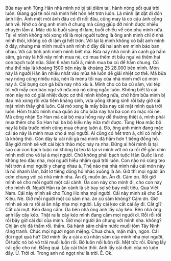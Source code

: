 Bữa nay anh Tùng Hân nhà mình nó bị tái diêm tai, hành nóng sốt quá trời luôn. Giang gọi tế nói mà mình hết hồn hết trơn luôn. Là mình lật đật đi đón ảnh liền. Ảnh mệt mỏi ảnh đâu có đi nổi đâu, cũng may là có cậu ảnh cổng ảnh về. Nhờ có ông anh mình ở chung mà cũng giúp đỡ mình được nhiều chuyện lắm á. Mặc dù là buổi sáng đi làm, buổi chiều về còn phụ mình nữa. Tại vì mình không nói xong rồi là mọi người tưởng là ông anh mình chỉ ở nhà mình thôi, không có đi làm gì hết trơn. Với lại là mình không có bắt anh mình ở đây, nhưng mà mình muốn anh mình ở đây để hai anh em mình bảo ban nhau. Với cái tính anh mình mình biết mà. Bữa nay nhà mình ăn canh gà hầm sâm, gà này là hồi nãy mình mua nè, có mua thêm ớt bầu ngư và thêm hai con bạch tuột nữa. Sâm 6 năm tuổi á, mình mua ba củ để hầm chung. Củ như thế này là khoảng 1500 bên này là khoảng 25 28.000 bên mình. Món này là người Hàn ăn nhiều nhất vào mùa hè luôn để giải nhiệt cơ thể. Mà bữa nay nóng cũng nhiều nữa, nên là menu tối nay của nhà mình mới có món này á. Cái bụng con gà bữa nay nhỏ xíu à. Mình cho có ba củ sâm, vài tép tỏi với mấy con bào ngư vô nữa mà nó cứng ngắc luôn. Không biết là cái món này nó có giải nhiệt được cơ thể mình không nữa, chứ hôm bữa mình bị đau mỏ xong rồi vừa tiêm kháng sinh, vừa uống kháng sinh rồi bây giờ cái mặt mình thấy ghê luôn. Cái mỏ xong là mấy bữa nay cái mặt mình quá trời luôn. Hôm trước mình mua quần áo cho bữa nay hai ba con nó mặc rồi nè. Mà công nhận So Han mà cái bộ màu hồng này dễ thương thiệt á, mình phải mua thêm cho So Han hai ba bộ kiểu này nữa mới được. Tùng Hoa mặc bộ này là bữa trước mình cũng mua chung luôn á. Đó, ông anh mình đang mặc cái áo này là mình mua cho á mọi người. Ai cũng có hết trơn á, chỉ có mình là không thôi. Còn đây là cái nồi gà mà mình đã hầm hơn 1 tiếng đồng hồ. Bây giờ mình sẽ vớt cái bịch thảo mộc này ra nha. Đừng ai hỏi mình là tại sao cái con bạch tuộc nó không bị teo là tại vì mình vớt nó ra rồi để gần chín mình mới cho vô lại á mọi người. Chứ không phải bạch tuộc Hàn Quốc là nó không teo đâu nha, mọi người hiểu nhầm quá trời luôn. Con nào nó cũng teo hết trơn á mọi người y chang nhau à. Thế nào mà nhà mình nấu cái món này là nó nhanh lắm, bắt lơ tiếng đồng hồ nhấc xuống là ăn. Giờ thì mọi người ăn cơm chung với cả nhà mình nha. Ăn đi, muốn ăn. Ăn đi. Cảm ơn. Rồi giờ mình sẽ cho mỗi người một cái cánh. Ủa con này cho mình đi, cho con này cho mình đi. Người Hàn ra ăn cánh là sẽ bay sợ sẽ bay mất tiêu. Qua Việt Nam. Cái này mình sẽ cho Tùng Ho nha mọi người. Cái này mình sẽ cho Se Kiêu. Nè. Giờ mỗi người một củ sâm nha. ăn củ sâm không? Cảm ơn. Giờ mình sẽ xẻ ra rồi ai ăn nắp nha mọi người. Lấy cái kéo cắt cái ấy đi. Cắt gì? Cắt cái mựt. Kéo đang cầm. Ủa bên nhà ông anh lấy cây kéo. Bên nhà ông anh lấy cây kéo. Thật ra là cây kéo mình đang cầm mọi người ơi. Rồi rồi rồi rồi bây giờ cái đùi của mình. Giờ mọi người ăn chung với mình nha. không? Chị ăn chị đã thấm rồi. thấm. Gà hành sâm chấm nước muối tôm Tây Ninh rằng tranh. Chúc mọi người ngon miệng. Chua chua, mặn mặn, ngon. Cái đùi ngọt quá hả? Giờ mình lấy a cái a củ nhân sâm của mình nha mọi người. Ôi tước nó bỏ vô trái muối luôn rồi. Bỏ luôn nồi luôn rồi. Mệt tức rồi. Đừng lấy cái gốc cho nó. Đắng quá. Lấy cái thân thôi. Anh lấy cái đuôi của nó luôn đây. Ừ. Trời ơi. Trong anh nó ngọt như là trời. Ê. Ok.